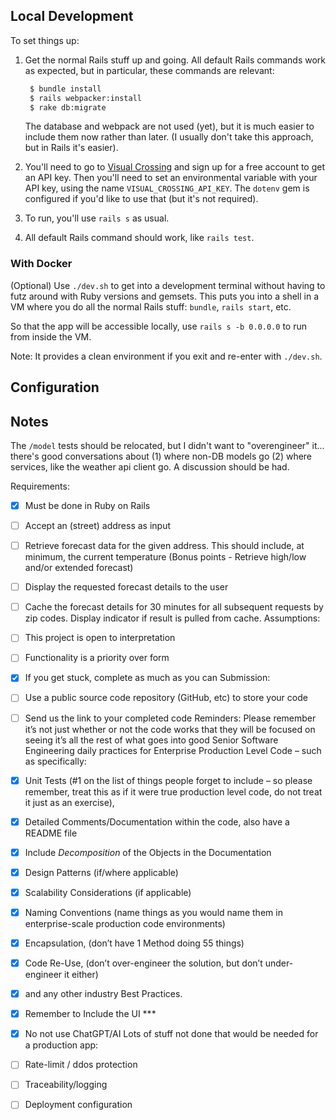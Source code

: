 ## Local Development

To set things up:

1. Get the normal Rails stuff up and going. All default Rails commands work as expected, but in particular, these commands are relevant:
   ```bash
    $ bundle install
    $ rails webpacker:install
    $ rake db:migrate
   ```
   The database and webpack are not used (yet), but it is much easier to include them now rather than later. (I usually don't take this approach, but in Rails it's easier).
2. You'll need to go to [Visual Crossing](https://www.visualcrossing.com/weather-api) and sign up for a free account to get an API key. Then you'll need to set an environmental variable with your API key, using the name `VISUAL_CROSSING_API_KEY`. The `dotenv` gem is configured if you'd like to use that (but it's not required).

3. To run, you'll use `rails s` as usual. 

4. All default Rails command should work, like `rails test`.

### With Docker
(Optional) Use `./dev.sh` to get into a development terminal without having to futz around with Ruby versions and gemsets. This puts you into a shell in a VM where you do all the normal Rails stuff: `bundle`, `rails start`, etc. 

So that the app will be accessible locally, use `rails s -b 0.0.0.0` to run from inside the VM.

Note: It provides a clean environment if you exit and re-enter with `./dev.sh`. 

## Configuration


## Notes

The `/model` tests should be relocated, but I didn't want to "overengineer" it... there's good conversations about (1) where non-DB models go (2) where services, like the weather api client go. A discussion should be had.


Requirements:
  - [x] Must be done in Ruby on Rails
  - [ ] Accept an (street) address as input
  - [ ] Retrieve forecast data for the given address. This should include, at minimum, the
current temperature (Bonus points - Retrieve high/low and/or extended forecast)
  - [ ] Display the requested forecast details to the user
  - [ ] Cache the forecast details for 30 minutes for all subsequent requests by zip codes.
Display indicator if result is pulled from cache.
Assumptions:
  - [ ] This project is open to interpretation
  - [ ] Functionality is a priority over form
  - [x] If you get stuck, complete as much as you can
Submission:
  - [ ] Use a public source code repository (GitHub, etc) to store your code
  - [ ] Send us the link to your completed code
Reminders:
Please remember it’s not just whether or not the code works that they will be focused on
seeing it’s all the rest of what goes into good Senior Software Engineering daily practices
for Enterprise Production Level Code – such as specifically:
  - [x] Unit Tests (#1 on the list of things people forget to include – so please remember, treat
this as if it were true production level code, do not treat it just as an exercise),
  - [x] Detailed Comments/Documentation within the code, also have a README file
  - [x] Include *Decomposition* of the Objects in the Documentation
  - [x] Design Patterns (if/where applicable)
  - [x] Scalability Considerations (if applicable)
  - [x] Naming Conventions (name things as you would name them in enterprise-scale
production code environments)
  - [x] Encapsulation, (don’t have 1 Method doing 55 things)
  - [x] Code Re-Use, (don’t over-engineer the solution, but don’t under-engineer it either)
  - [x] and any other industry Best Practices.
  - [x] Remember to Include the UI ***
  - [x] No not use ChatGPT/AI
Lots of stuff not done that would be needed for a production app:
  - [ ] Rate-limit / ddos protection
  - [ ] Traceability/logging
  - [ ] Deployment configuration


